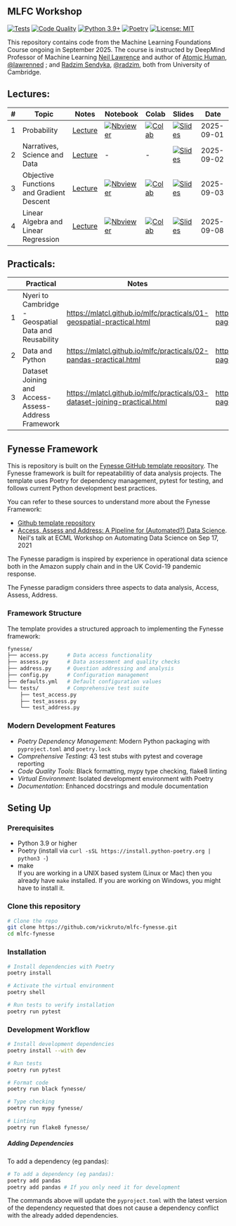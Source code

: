 ## MLFC Workshop

[![Tests](https://github.com/vickruto/mlfc-fynesse/workflows/Test/badge.svg)](https://github.com/vickruto/mlfc-fynesse/actions/workflows/test.yml)
[![Code Quality](https://github.com/vickruto/mlfc-fynesse/workflows/Code%20Quality/badge.svg)](https://github.com/vickruto/mlfc-fynesse/actions/workflows/code-quality.yml)
[![Python 3.9+](https://img.shields.io/badge/python-3.9+-blue.svg)](https://www.python.org/downloads/)
[![Poetry](https://img.shields.io/badge/poetry-1.0+-blue.svg)](https://python-poetry.org/)
[![License: MIT](https://img.shields.io/badge/License-MIT-yellow.svg)](https://opensource.org/licenses/MIT)


This repository contains code from the Machine Learning Foundations Course ongoing in September 2025. 
The course is instructed by DeepMind Professor of Machine Learning [Neil Lawrence](https://www.cst.cam.ac.uk/people/ndl21) and author of [Atomic Human](https://www.cst.cam.ac.uk/news/atomic-human-understanding-ourselves-age-ai), [@lawrenned](https://github.com/lawrennd/) ; and [Radzim Sendyka](https://science.ai.cam.ac.uk/team/radzim-sendyka), [@radzim](https://github.com/radzim), both from University of Cambridge. 

## Lectures:


| # | Topic | Notes | Notebook | Colab | Slides | Date |
|---|-------|-------|---------|-------|--------|------|
| 1 | Probability | [Lecture](https://mlatcl.github.io/mlfc/lectures/01-01-probability.html) | [![Nbviewer](https://img.shields.io/badge/Nbviewer-orange?logo=jupyter)](https://nbviewer.jupyter.org/github/mlatcl/mlfc/blob/gh-pages/_notebooks/01-01-probability.ipynb) | [![Colab](https://colab.research.google.com/assets/colab-badge.svg)](https://colab.research.google.com/github/mlatcl/mlfc/blob/gh-pages/_notebooks/01-01-probability.ipynb) | [![Slides](https://img.shields.io/badge/Slides-blue?logo=google-chrome)](https://mlatcl.github.io/mlfc/slides/01-01-probability.slides.html) | 2025-09-01 |
| 2 | Narratives, Science and Data | [Lecture](https://mlatcl.github.io/mlfc/lectures/01-02-data-science-intro.html) | - | - | [![Slides](https://img.shields.io/badge/Slides-blue?logo=google-chrome)](https://mlatcl.github.io/mlfc/slides/01-02-data-science-intro.slides.html) | 2025-09-02 |
| 3 | Objective Functions and Gradient Descent | [Lecture](https://mlatcl.github.io/mlfc/lectures/01-03-objective-functions-and-gradient-descent.html) | [![Nbviewer](https://img.shields.io/badge/Nbviewer-orange?logo=jupyter)](https://nbviewer.jupyter.org/github/mlatcl/mlfc/blob/gh-pages/_notebooks/01-03-objective-functions-and-gradient-descent.ipynb) | [![Colab](https://colab.research.google.com/assets/colab-badge.svg)](https://colab.research.google.com/github/mlatcl/mlfc/blob/gh-pages/_notebooks/01-03-objective-functions-and-gradient-descent.ipynb) | [![Slides](https://img.shields.io/badge/Slides-blue?logo=google-chrome)](https://mlatcl.github.io/mlfc/slides/01-03-objective-functions-and-gradient-descent.slides.html) | 2025-09-03 |
| 4 | Linear Algebra and Linear Regression | [Lecture](https://mlatcl.github.io/mlfc/lectures/02-01-linear-algebra.html) | [![Nbviewer](https://img.shields.io/badge/Nbviewer-orange?logo=jupyter)](https://nbviewer.jupyter.org/github/mlatcl/mlfc/blob/gh-pages/_notebooks/02-01-linear-algebra.ipynb) | [![Colab](https://colab.research.google.com/assets/colab-badge.svg)](https://colab.research.google.com/github/mlatcl/mlfc/blob/gh-pages/_notebooks/02-01-linear-algebra.ipynb) | [![Slides](https://img.shields.io/badge/Slides-blue?logo=google-chrome)](https://mlatcl.github.io/mlfc/slides/02-01-linear-algebra.slides.html) | 2025-09-08 |


## Practicals: 

| |Practical |Notes|Notebook(Nbviewer) | Colab |Slides|Date
|-|-----|-----|-------------------|-------|------|-----
1 |Nyeri to Cambridge - Geospatial Data and Reusability| https://mlatcl.github.io/mlfc/practicals/01-geospatial-practical.html | https://nbviewer.jupyter.org/github/mlatcl/mlfc/blob/gh-pages/_notebooks/01-geospatial-practical.ipynb | https://colab.research.google.com/github/mlatcl/mlfc/blob/gh-pages/_notebooks/01-geospatial-practical.ipynb | | 2025-09-01 | 
2 | Data and Python | https://mlatcl.github.io/mlfc/practicals/02-pandas-practical.html | https://nbviewer.jupyter.org/github/mlatcl/mlfc/blob/gh-pages/_notebooks/02-pandas-practical.ipynb | https://colab.research.google.com/github/mlatcl/mlfc/blob/gh-pages/_notebooks/02-pandas-practical.ipynb | | 2025-09-02 | 
3 | Dataset Joining and Access-Assess-Address Framework| https://mlatcl.github.io/mlfc/practicals/03-dataset-joining-practical.html | https://nbviewer.jupyter.org/github/mlatcl/mlfc/blob/gh-pages/_notebooks/03-dataset-joining-practical.ipynb | https://colab.research.google.com/github/mlatcl/mlfc/blob/gh-pages/_notebooks/03-dataset-joining-practical.ipynb |  | 2025-09-03 | 


## Fynesse Framework
This is repository is built on the [Fynesse GitHub template repository](https://github.com/lawrennd/fynesse_template). The Fynesse framework is built for repeatabilitiy of data analysis projects. The template uses Poetry for dependency management, pytest for testing, and follows current Python development best practices.

You can refer to these sources to understand more about the Fynesse Framework:
 - [Github template repository](https://github.com/lawrennd/fynesse_template)
 - [Access, Assess and Address: A Pipeline for (Automated?) Data Science](https://inverseprobability.com/talks/notes/access-assess-address-a-pipeline-for-automated-data-science.html). Neil's talk at ECML Workshop on Automating Data Science on Sep 17, 2021 

The Fynesse paradigm is inspired by experience in operational data science both in the Amazon supply chain and in the UK Covid-19 pandemic response.

The Fynesse paradigm considers three aspects to data analysis, Access, Assess, Address.


### Framework Structure

The template provides a structured approach to implementing the Fynesse framework:

```bash
fynesse/
├── access.py      # Data access functionality
├── assess.py      # Data assessment and quality checks
├── address.py     # Question addressing and analysis
├── config.py      # Configuration management
├── defaults.yml   # Default configuration values
└── tests/         # Comprehensive test suite
    ├── test_access.py
    ├── test_assess.py
    └── test_address.py
```


### Modern Development Features

- *Poetry Dependency Management*: Modern Python packaging with `pyproject.toml` and `poetry.lock`
- *Comprehensive Testing*: 43 test stubs with pytest and coverage reporting
- *Code Quality Tools*: Black formatting, mypy type checking, flake8 linting
- *Virtual Environment*: Isolated development environment with Poetry
- *Documentation*: Enhanced docstrings and module documentation 


## Seting Up

### Prerequisites
- Python 3.9 or higher
- Poetry (install via `curl -sSL https://install.python-poetry.org | python3 -`)
- make  
If you are working in a UNIX based system (Linux or Mac) then you already have `make` installed. If you are working on Windows, you might have to install it. 

### Clone this repository

```bash
# Clone the repo
git clone https://github.com/vickruto/mlfc-fynesse.git
cd mlfc-fynesse

```


### Installation

```bash
# Install dependencies with Poetry
poetry install

# Activate the virtual environment
poetry shell

# Run tests to verify installation
poetry run pytest
```

### Development Workflow
```bash
# Install development dependencies
poetry install --with dev

# Run tests
poetry run pytest

# Format code
poetry run black fynesse/

# Type checking
poetry run mypy fynesse/

# Linting
poetry run flake8 fynesse/
```

##### Adding Dependencies
To add a dependency (eg pandas):

```bash
# To add a dependency (eg pandas):
poetry add pandas
poetry add pandas # If you only need it for development

```

The commands above will update the `pyproject.toml` with the latest version of the dependency requested that does not cause a dependency conflict with the already added dependencies. 
